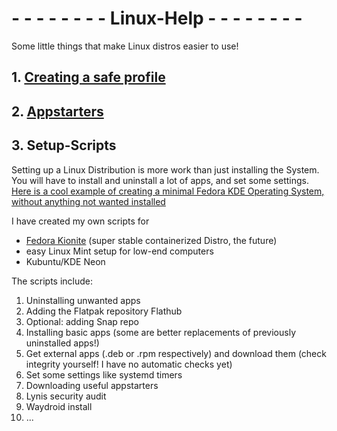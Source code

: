 # - - - - - - - - Linux-Help - - - - - - - - 
Some little things that make Linux distros easier to use!

## 1. [Creating a safe profile](https://github.com/trytomakeyouprivate/Linux-help/blob/main/secure-second-profile.md)

## 2. [Appstarters](https://github.com/trytomakeyouprivate/Linux-help/blob/main/Appstarters.md)


## 3. Setup-Scripts
Setting up a Linux Distribution is more work than just installing the System. You will have to install and uninstall a lot of apps, and set some settings.
[Here is a cool example of creating a minimal Fedora KDE Operating System, without anything not wanted installed](https://www.reddit.com/r/Fedora/comments/9a0i93/howto_minimal_kde_install_on_fedora/)

I have created my own scripts for
- [Fedora Kionite](https://github.com/trytomakeyouprivate/Fedora-OSTree-Setup) (super stable containerized Distro, the future)
- easy Linux Mint setup for low-end computers
- Kubuntu/KDE Neon

The scripts include:

1. Uninstalling unwanted apps
2. Adding the Flatpak repository Flathub
3. Optional: adding Snap repo
4. Installing basic apps (some are better replacements of previously uninstalled apps!)
5. Get external apps (.deb or .rpm respectively) and download them (check integrity yourself! I have no automatic checks yet)
6. Set some settings like systemd timers
7. Downloading useful appstarters
8. Lynis security audit
9. Waydroid install
10. ...
